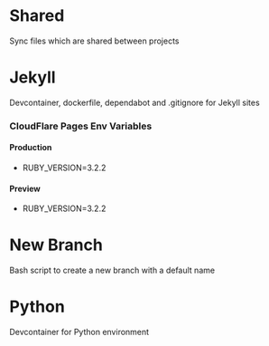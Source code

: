 # Shared

Sync files which are shared between projects

# Jekyll

Devcontainer, dockerfile, dependabot and .gitignore for Jekyll sites

### CloudFlare Pages Env Variables 

#### Production
- RUBY_VERSION=3.2.2

#### Preview
- RUBY_VERSION=3.2.2

# New Branch

Bash script to create a new branch with a default name

# Python 
Devcontainer for Python environment
